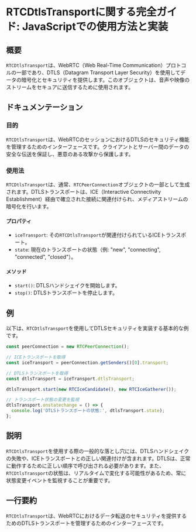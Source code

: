 <!--
Meta Description: # RTCDtlsTransportに関する完全ガイド: JavaScriptでの使用方法と実装 ## 概要 `RTCDtlsTransport`は、WebRTC（Web Real-Time Communication）プロトコルの一部であり、DTLS（Datagram Transport Laye...
Meta Keywords: rtcdtlstransport, dtlstransport, new, icetransport, const
-->

# RTCDtlsTransportに関する完全ガイド: JavaScriptでの使用方法と実装

## 概要
`RTCDtlsTransport`は、WebRTC（Web Real-Time Communication）プロトコルの一部であり、DTLS（Datagram Transport Layer Security）を使用してデータの暗号化とセキュリティを提供します。このオブジェクトは、音声や映像のストリームをセキュアに送信するために使用されます。

## ドキュメンテーション
### 目的
`RTCDtlsTransport`は、WebRTCのセッションにおけるDTLSのセキュリティ機能を管理するためのインターフェースです。クライアントとサーバー間のデータの安全な伝送を保証し、悪意のある攻撃から保護します。

### 使用法
`RTCDtlsTransport`は、通常、`RTCPeerConnection`オブジェクトの一部として生成されます。DTLSトランスポートは、ICE（Interactive Connectivity Establishment）経由で確立された接続に関連付けられ、メディアストリームの暗号化を行います。

#### プロパティ
- `iceTransport`: その`RTCDtlsTransport`が関連付けられているICEトランスポート。
- `state`: 現在のトランスポートの状態（例: "new", "connecting", "connected", "closed"）。

#### メソッド
- `start()`: DTLSハンドシェイクを開始します。
- `stop()`: DTLSトランスポートを停止します。

## 例
以下は、`RTCDtlsTransport`を使用してDTLSセキュリティを実装する基本的な例です。

```javascript
const peerConnection = new RTCPeerConnection();

// ICEトランスポートを取得
const iceTransport = peerConnection.getSenders()[0].transport;

// DTLSトランスポートを取得
const dtlsTransport = iceTransport.dtlsTransport;

dtlsTransport.start(new RTCIceCandidate(), new RTCIceGatherer());

// トランスポート状態の変更を監視
dtlsTransport.onstatechange = () => {
  console.log('DTLSトランスポートの状態:', dtlsTransport.state);
};
```

## 説明
`RTCDtlsTransport`を使用する際の一般的な落とし穴には、DTLSハンドシェイクの失敗や、ICEトランスポートとの正しい関連付けが含まれます。DTLSは、正常に動作するために正しい順序で呼び出される必要があります。また、`RTCDtlsTransport`の状態は、リアルタイムで変化する可能性があるため、常に状態変更イベントを監視することが重要です。

## 一行要約
`RTCDtlsTransport`は、WebRTCにおけるデータ転送のセキュリティを提供するためのDTLSトランスポートを管理するためのインターフェースです。